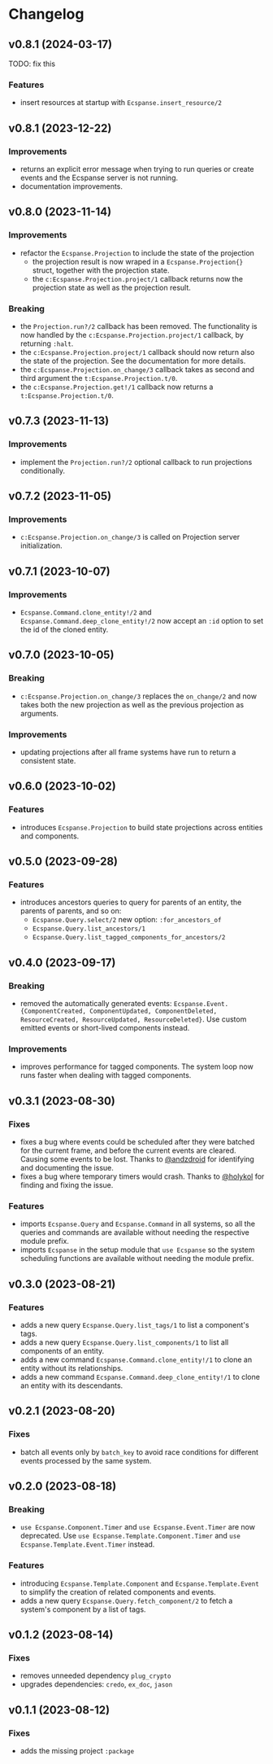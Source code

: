 # Changelog

## v0.8.1 (2024-03-17)

TODO: fix this

### Features

- insert resources at startup with `Ecspanse.insert_resource/2`

## v0.8.1 (2023-12-22)

### Improvements

- returns an explicit error message when trying to run queries or create events and the Ecspanse server is not running.
- documentation improvements.

## v0.8.0 (2023-11-14)

### Improvements

- refactor the `Ecspanse.Projection` to include the state of the projection
  - the projection result is now wraped in a `Ecspanse.Projection{}` struct, together with the projection state.
  - the `c:Ecspanse.Projection.project/1` callback returns now the projection state as well as the projection result.

### Breaking

- the `Projection.run?/2` callback has been removed. The functionality is now handled by the `c:Ecspanse.Projection.project/1` callback, by returning `:halt`.
- the `c:Ecspanse.Projection.project/1` callback should now return also the state of the projection. See the documentation for more details.
- the `c:Ecspanse.Projection.on_change/3` callback takes as second and third argument the `t:Ecspanse.Projection.t/0`.
- the `c:Ecspanse.Projection.get!/1` callback now returns a `t:Ecspanse.Projection.t/0`.

## v0.7.3 (2023-11-13)

### Improvements

- implement the `Projection.run?/2` optional callback to run projections conditionally.

## v0.7.2 (2023-11-05)

### Improvements

- `c:Ecspanse.Projection.on_change/3` is called on Projection server initialization.

## v0.7.1 (2023-10-07)

### Improvements

- `Ecspanse.Command.clone_entity!/2` and `Ecspanse.Command.deep_clone_entity!/2` now accept an `:id` option to set the id of the cloned entity.

## v0.7.0 (2023-10-05)

### Breaking

- `c:Ecspanse.Projection.on_change/3` replaces the `on_change/2` and now takes both the new projection as well as the previous projection as arguments.

### Improvements

- updating projections after all frame systems have run to return a consistent state.

## v0.6.0 (2023-10-02)

### Features

- introduces `Ecspanse.Projection` to build state projections across entities and components.

## v0.5.0 (2023-09-28)

### Features

- introduces ancestors queries to query for parents of an entity, the parents of parents, and so on:
  - `Ecspanse.Query.select/2` new option: `:for_ancestors_of`
  - `Ecspanse.Query.list_ancestors/1`
  - `Ecspanse.Query.list_tagged_components_for_ancestors/2`

## v0.4.0 (2023-09-17)

### Breaking

- removed the automatically generated events: `Ecspanse.Event.{ComponentCreated, ComponentUpdated, ComponentDeleted, ResourceCreated, ResourceUpdated, ResourceDeleted}`. Use custom emitted events or short-lived components instead.

### Improvements

- improves performance for tagged components. The system loop now runs faster when dealing with tagged components.

## v0.3.1 (2023-08-30)

### Fixes

- fixes a bug where events could be scheduled after they were batched for the current frame, and before the current events are cleared. Causing some events to be lost. Thanks to [@andzdroid](https://github.com/andzdroid) for identifying and documenting the issue.
- fixes a bug where temporary timers would crash. Thanks to [@holykol](https://github.com/holykol) for finding and fixing the issue.

### Features

- imports `Ecspanse.Query` and `Ecspanse.Command` in all systems, so all the queries and commands are available without needing the respective module prefix.
- imports `Ecspanse` in the setup module that `use Ecspanse` so the system scheduling functions are available without needing the module prefix.

## v0.3.0 (2023-08-21)

### Features

- adds a new query `Ecspanse.Query.list_tags/1` to list a component's tags.
- adds a new query `Ecspanse.Query.list_components/1` to list all components of an entity.
- adds a new command `Ecspanse.Command.clone_entity!/1` to clone an entity without its relationships.
- adds a new command `Ecspanse.Command.deep_clone_entity!/1` to clone an entity with its descendants.

## v0.2.1 (2023-08-20)

### Fixes

- batch all events only by `batch_key` to avoid race conditions for different events processed by the same system.

## v0.2.0 (2023-08-18)

### Breaking

- `use Ecspanse.Component.Timer` and `use Ecspanse.Event.Timer` are now deprecated.
  Use `use Ecspanse.Template.Component.Timer` and `use Ecspanse.Template.Event.Timer` instead.

### Features

- introducing `Ecspanse.Template.Component` and `Ecspanse.Template.Event` to simplify the creation of related components and events.
- adds a new query `Ecspanse.Query.fetch_component/2` to fetch a system's component by a list of tags.

## v0.1.2 (2023-08-14)

### Fixes

- removes unneeded dependency `plug_crypto`
- upgrades dependencies: `credo`, `ex_doc`, `jason`

## v0.1.1 (2023-08-12)

### Fixes

- adds the missing project `:package`
